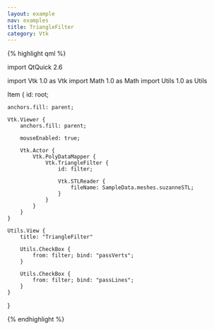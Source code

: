 ```yaml
---
layout: example
nav: examples
title: TriangleFilter
category: Vtk
---
```

{% highlight qml %}

import QtQuick 2.6

import Vtk 1.0 as Vtk
import Math 1.0 as Math
import Utils 1.0 as Utils

Item {
    id: root;

    anchors.fill: parent;

    Vtk.Viewer {
        anchors.fill: parent;

        mouseEnabled: true;

        Vtk.Actor {
            Vtk.PolyDataMapper {
                Vtk.TriangleFilter {
                    id: filter;

                    Vtk.STLReader {
                        fileName: SampleData.meshes.suzanneSTL;
                    }
                }
            }
        }
    }

    Utils.View {
        title: "TriangleFilter"

        Utils.CheckBox {
            from: filter; bind: "passVerts";
        }

        Utils.CheckBox {
            from: filter; bind: "passLines";
        }
    }
}

{% endhighlight %}
